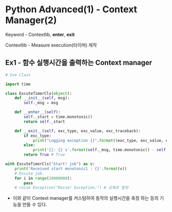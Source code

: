 # Python Advanced(1) - Context Manager(2) 
Keyword - Contextlib, __enter__, __exit__

Contextlib - Measure execution(타이머) 제작


## Ex1 - 함수 실행시간을 출력하는 Context manager
```python
# Use Class

import time

class ExcuteTimerCls(object):
    def __init__(self, msg):
        self._msg = msg

    def __enter__(self):
        self._start = time.monotonic()
        return self._start

    def __exit__(self, exc_type, exc_value, exc_traceback):
        if exc_type:
            print("Logging exception {}".format((exc_type, exc_value, exc_traceback)))
        else:
            print('{}: {} s'.format(self._msg, time.monotonic() - self._start))
        return True # True

with ExcuteTimerCls("Start! job") as v:
    print('Received start monotonic1 : {}'.format(v))
    # Excute job.
    for i in range(10000000):
        pass
    # raise Exception("Raise! Exception.") # 강제로 발생
```

- 이와 같이 Context manager를 커스텀하여 동작의 실행시간을 축정 하는 등의 기능을 만들 수 있다.